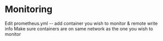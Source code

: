 # Monitoring

Edit prometheus.yml -- add container you wish to monitor & remote write info
Make sure containers are on same network as the one you wish to monitor
